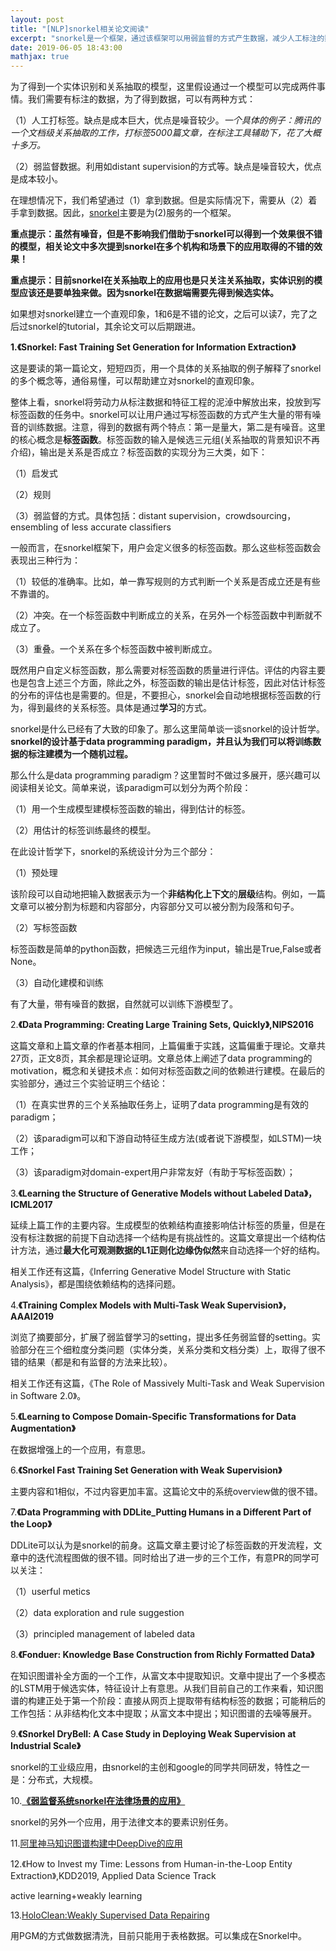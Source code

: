 ```yaml
---
layout: post
title: "[NLP]snorkel相关论文阅读"
excerpt: "snorkel是一个框架，通过该框架可以用弱监督的方式产生数据，减少人工标注的数据缺失的问题，尤其适合于信息抽取任务。"
date: 2019-06-05 18:43:00
mathjax: true
---
```


为了得到一个实体识别和关系抽取的模型，这里假设通过一个模型可以完成两件事情。我们需要有标注的数据，为了得到数据，可以有两种方式：

（1）人工打标签。缺点是成本巨大，优点是噪音较少。_一个具体的例子：腾讯的一个文档级关系抽取的工作，打标签5000篇文章，在标注工具辅助下，花了大概十多万。_

（2）弱监督数据。利用如distant supervision的方式等。缺点是噪音较大，优点是成本较小。

在理想情况下，我们希望通过（1）拿到数据。但是实际情况下，需要从（2）着手拿到数据。因此，[snorkel](https://github.com/HazyResearch/snorkel)主要是为(2)服务的一个框架。

**重点提示：虽然有噪音，但是不影响我们借助于snorkel可以得到一个效果很不错的模型，相关论文中多次提到snorkel在多个机构和场景下的应用取得的不错的效果！**

**重点提示：目前snorkel在关系抽取上的应用也是只关注关系抽取，实体识别的模型应该还是要单独来做。因为snorkel在数据端需要先得到候选实体。**

如果想对snorkel建立一个直观印象，1和6是不错的论文，之后可以读7，完了之后过snorkel的tutorial，其余论文可以后期跟进。


**1.《Snorkel: Fast Training Set Generation for Information Extraction》**

这是要读的第一篇论文，短短四页，用一个具体的关系抽取的例子解释了snorkel的多个概念等，通俗易懂，可以帮助建立对snorkel的直观印象。


整体上看，snorkel将劳动力从标注数据和特征工程的泥淖中解放出来，投放到写标签函数的任务中。snorkel可以让用户通过写标签函数的方式产生大量的带有噪音的训练数据。注意，得到的数据有两个特点：第一是量大，第二是有噪音。这里的核心概念是**标签函数**。标签函数的输入是候选三元组(关系抽取的背景知识不再介绍)，输出是关系是否成立？标签函数的实现分为三大类，如下：

（1）启发式

（2）规则

（3）弱监督的方式。具体包括：distant supervision，crowdsourcing，ensembling of less accurate classifiers

一般而言，在snorkel框架下，用户会定义很多的标签函数。那么这些标签函数会表现出三种行为：

（1）较低的准确率。比如，单一靠写规则的方式判断一个关系是否成立还是有些不靠谱的。

（2）冲突。在一个标签函数中判断成立的关系，在另外一个标签函数中判断就不成立了。

（3）重叠。一个关系在多个标签函数中被判断成立。

既然用户自定义标签函数，那么需要对标签函数的质量进行评估。评估的内容主要也是包含上述三个方面，除此之外，标签函数的输出是估计标签，因此对估计标签的分布的评估也是需要的。但是，不要担心，snorkel会自动地根据标签函数的行为，得到最终的关系标签。具体是通过**学习**的方式。

snorkel是什么已经有了大致的印象了。那么这里简单谈一谈snorkel的设计哲学。**snorkel的设计基于data programming paradigm，并且认为我们可以将训练数据的标注建模为一个随机过程。**

那么什么是data programming paradigm？这里暂时不做过多展开，感兴趣可以阅读相关论文。简单来说，该paradigm可以划分为两个阶段：

（1）用一个生成模型建模标签函数的输出，得到估计的标签。

（2）用估计的标签训练最终的模型。

在此设计哲学下，snorkel的系统设计分为三个部分：

（1）预处理

该阶段可以自动地把输入数据表示为一个**非结构化上下文**的**层级**结构。例如，一篇文章可以被分割为标题和内容部分，内容部分又可以被分割为段落和句子。

（2）写标签函数

标签函数是简单的python函数，把候选三元组作为input，输出是True,False或者None。

（3）自动化建模和训练

有了大量，带有噪音的数据，自然就可以训练下游模型了。

2.**《Data Programming: Creating Large Training Sets, Quickly》,NIPS2016**

这篇文章和上篇文章的作者基本相同，上篇偏重于实践，这篇偏重于理论。文章共27页，正文8页，其余都是理论证明。文章总体上阐述了data programming的motivation，概念和关键技术点：如何对标签函数之间的依赖进行建模。在最后的实验部分，通过三个实验证明三个结论：

（1）在真实世界的三个关系抽取任务上，证明了data programming是有效的paradigm；

（2）该paradigm可以和下游自动特征生成方法(或者说下游模型，如LSTM)一块工作；

（3）该paradigm对domain-expert用户非常友好（有助于写标签函数）；

3.**《Learning the Structure of Generative Models without Labeled Data》，ICML2017**

延续上篇工作的主要内容。生成模型的依赖结构直接影响估计标签的质量，但是在没有标注数据的前提下自动选择一个结构是有挑战性的。这篇文章提出一个结构估计方法，通过**最大化可观测数据的L1正则化边缘伪似然**来自动选择一个好的结构。

相关工作还有这篇，《Inferring Generative Model Structure with Static Analysis》，都是围绕依赖结构的选择问题。

4.**《Training Complex Models with Multi-Task Weak Supervision》，AAAI2019**

浏览了摘要部分，扩展了弱监督学习的setting，提出多任务弱监督的setting。实验部分在三个细粒度分类问题（实体分类，关系分类和文档分类）上，取得了很不错的结果（都是和有监督的方法来比较）。

相关工作还有这篇，《The Role of Massively Multi-Task and Weak Supervision in Software 2.0》。

5.**《Learning to Compose Domain-Specific Transformations for Data Augmentation》**

在数据增强上的一个应用，有意思。

6.**《Snorkel Fast Training Set Generation with Weak Supervision》**

主要内容和1相似，不过内容更加丰富。这篇论文中的系统overview做的很不错。

7.**《Data Programming with DDLite_Putting Humans in a Different Part of the Loop》**

DDLite可以认为是snorkel的前身。这篇文章主要讨论了标签函数的开发流程，文章中的迭代流程图做的很不错。同时给出了进一步的三个工作，有意PR的同学可以关注：

（1）userful metics

（2）data exploration and rule suggestion

（3）principled management of labeled data

8.**《Fonduer: Knowledge Base Construction from Richly Formatted Data》**

在知识图谱补全方面的一个工作，从富文本中提取知识。文章中提出了一个多模态的LSTM用于候选实体，特征设计上有意思。从我们目前自己的工作来看，知识图谱的构建正处于第一个阶段：直接从网页上提取带有结构标签的数据；可能稍后的工作包括：从非结构化文本中提取；从富文本中提出；知识图谱的去噪等展开。

9.**《Snorkel DryBell: A Case Study in Deploying Weak Supervision at Industrial Scale》**

snorkel的工业级应用，由snorkel的主创和google的同学共同研发，特性之一是：分布式，大规模。


10.**[《弱监督系统snorkel在法律场景的应用》](http://baijiahao.baidu.com/s?id=1634469710561301933)**

snorkel的另外一个应用，用于法律文本的要素识别任务。

11.[阿里神马知识图谱构建中DeepDive的应用](https://blog.csdn.net/b0Q8cpra539haFS7/article/details/79563143)

12.《How to Invest my Time: Lessons from Human-in-the-Loop Entity Extraction》,KDD2019, Applied Data Science Track

active learning+weakly learning

13.[HoloClean:Weakly Supervised Data Repairing](https://holoclean.github.io/gh-pages/blog/holoclean.html)

用PGM的方式做数据清洗，目前只能用于表格数据。可以集成在Snorkel中。













